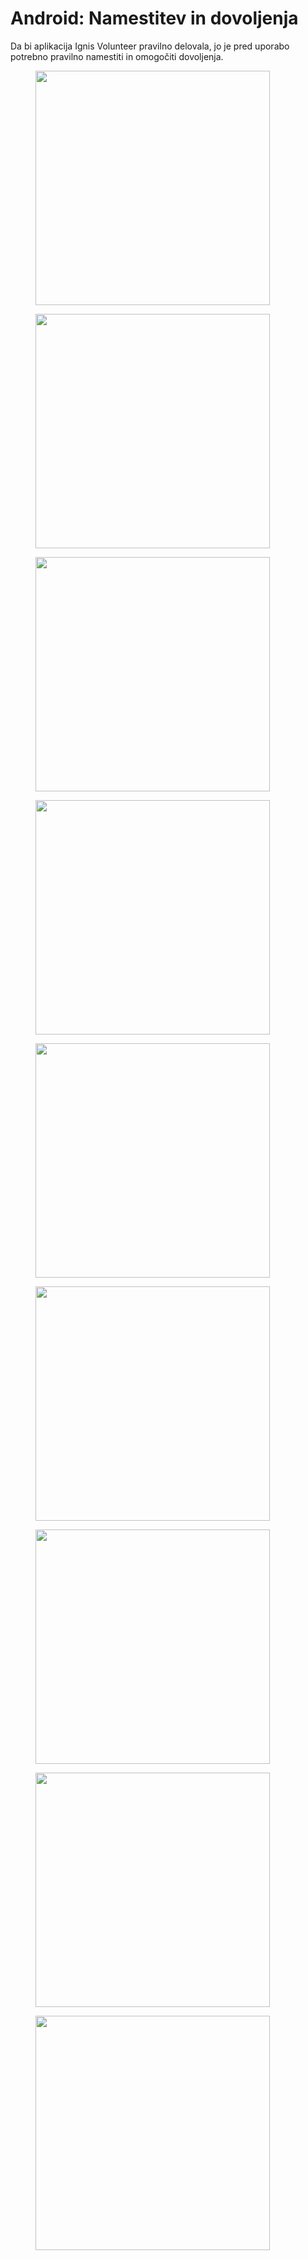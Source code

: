 # Android: Namestitev in dovoljenja

Da bi aplikacija Ignis Volunteer pravilno delovala, jo je pred uporabo potrebno pravilno namestiti in omogočiti dovoljenja.

<figure><img src="../../.gitbook/assets/Screenshot_20250709_215244_Settings.jpg" alt="" width="375"><figcaption></figcaption></figure>

<figure><img src="../../.gitbook/assets/Screenshot_20250709_215259_Settings.jpg" alt="" width="375"><figcaption></figcaption></figure>

<figure><img src="../../.gitbook/assets/Screenshot_20250709_215414_Settings.jpg" alt="" width="375"><figcaption></figcaption></figure>

<figure><img src="../../.gitbook/assets/Screenshot_20250709_215305_Permission controller.jpg" alt="" width="375"><figcaption></figcaption></figure>

<figure><img src="../../.gitbook/assets/Screenshot_20250709_215325_IGNIS Volunteer.jpg" alt="" width="375"><figcaption></figcaption></figure>

<figure><img src="../../.gitbook/assets/Screenshot_20250709_215340_IGNIS Volunteer.jpg" alt="" width="375"><figcaption></figcaption></figure>

<figure><img src="../../.gitbook/assets/Screenshot_20250709_215344_Permission controller.jpg" alt="" width="375"><figcaption></figcaption></figure>

<figure><img src="../../.gitbook/assets/Screenshot_20250709_215349_Permission controller.jpg" alt="" width="375"><figcaption></figcaption></figure>

<figure><img src="../../.gitbook/assets/Screenshot_20250709_215353_Permission controller.jpg" alt="" width="375"><figcaption></figcaption></figure>
